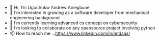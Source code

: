 - 👋 Hi, I’m Ugochukw Andrew Aniegbune
- 👀 I’m interested in growing as a software developer from mechanical engineering background
- 🌱 I’m currently learning advanced cs concept on cybersecurity
- 💞️ I’m looking to collaborate on any opensource project involving python
- 📫 How to reach me ...https://www.linkedin.com/in/andaaa/

<!---
drewsngit/drewsngit is a ✨ special ✨ repository because its `README.md` (this file) appears on your GitHub profile.
You can click the Preview link to take a look at your changes.
--->
